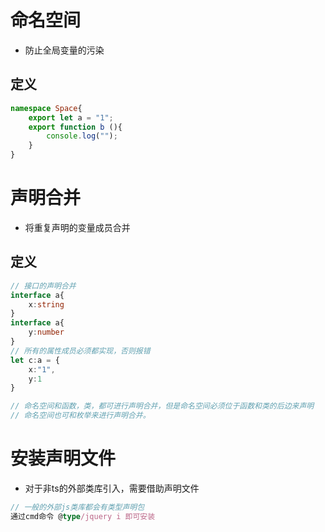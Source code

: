 # 命名空间

- 防止全局变量的污染

## 定义
```ts
namespace Space{
    export let a = "1";
    export function b (){
        console.log("");
    }
}
```

# 声明合并

- 将重复声明的变量成员合并

## 定义
```ts
// 接口的声明合并
interface a{
    x:string
}
interface a{
    y:number
}
// 所有的属性成员必须都实现，否则报错
let c:a = {
    x:"1",
    y:1
}

// 命名空间和函数，类，都可进行声明合并，但是命名空间必须位于函数和类的后边来声明
// 命名空间也可和枚举来进行声明合并。

```

# 安装声明文件

- 对于非ts的外部类库引入，需要借助声明文件
```ts
// 一般的外部js类库都会有类型声明包
通过cmd命令 @type/jquery i 即可安装 
```
